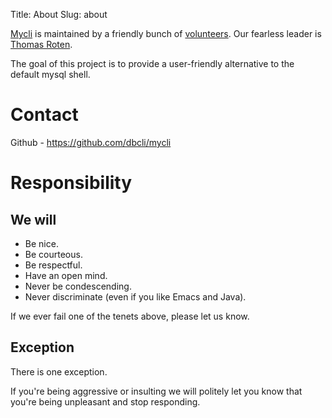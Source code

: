 Title: About
Slug: about

[Mycli](https://www.mycli.net) is maintained by a friendly bunch of
[volunteers](https://github.com/dbcli). Our fearless leader is [Thomas
Roten](https://github.com/tsroten).

The goal of this project is to provide a user-friendly alternative to the
default mysql shell.

Contact
=======

Github - <https://github.com/dbcli/mycli>

Responsibility
==============

We will
------

* Be nice.
* Be courteous.
* Be respectful.
* Have an open mind.
* Never be condescending.
* Never discriminate (even if you like Emacs and Java).

If we ever fail one of the tenets above, please let us know.

Exception
---------

There is one exception.

If you're being aggressive or insulting we will politely let you know that
you're being unpleasant and stop responding.
